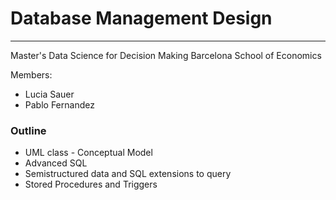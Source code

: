 # **Database Management Design**
----
Master's Data Science for Decision Making
Barcelona School of Economics

Members:

- Lucia Sauer 
- Pablo Fernandez

### **Outline**

- UML class - Conceptual Model
- Advanced SQL
- Semistructured data and SQL extensions to query
- Stored Procedures and Triggers
